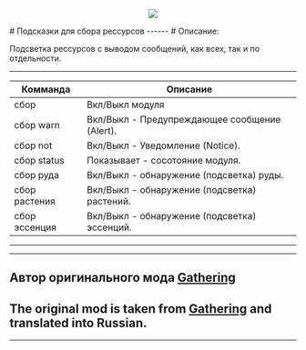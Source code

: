 <p align="center"><img src="https://github.com/war100ck/others/blob/master/terabooxlogo.svg"></p>
# Подсказки для сбора рессурсов
------
# Описание:

Подсветка рессурсов с выводом сообщений, как всех, так и по отдельности.

------

Комманда | Описание
--- | ---
сбор | Вкл/Выкл модуля
сбор warn | Вкл/Выкл - Предупреждающее сообщение (Alert).
сбор not | Вкл/Выкл - Уведомление (Notice).
сбор status | Показывает - сосотояние модуля.
сбор руда | Вкл/Выкл - обнаружение (подсветка) руды.
сбор растения | Вкл/Выкл - обнаружение (подсветка) растений.
сбор эссенция | Вкл/Выкл - обнаружение (подсветка) эссенций.

------

---
## Автор оригинального мода [Gathering](https://github.com/tera-mod/Gathering)
## The original mod is taken from [Gathering](https://github.com/tera-mod/Gathering) and translated into Russian.
---
